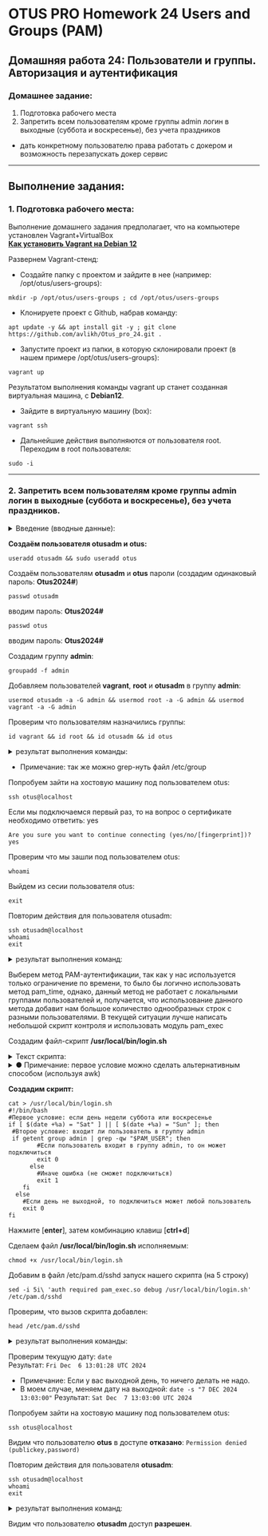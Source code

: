 # OTUS PRO Homework 24 Users and Groups (PAM)

## Домашняя работа 24: Пользователи и группы. Авторизация и аутентификация

### Домашнее задание:
1. Подготовка рабочего места   
2. Запретить всем пользователям кроме группы admin логин в выходные (суббота и воскресенье), без учета праздников   
* дать конкретному пользователю права работать с докером и возможность перезапускать докер сервис
---
## Выполнение задания:
### 1. Подготовка рабочего места:
Выполнение домашнего задания предполагает, что на компьютере установлен Vagrant+VirtualBox   
**[Как установить Vagrant на Debian 12](https://github.com/avlikh/Install_Vagrant_Debian12/blob/main/README.md)**   

Развернем Vagrant-стенд:
  - Создайте папку с проектом и зайдите в нее (например: /opt/otus/users-groups):
```
mkdir -p /opt/otus/users-groups ; cd /opt/otus/users-groups
```
  - Клонируете проект с Github, набрав команду:
```
apt update -y && apt install git -y ; git clone https://github.com/avlikh/Otus_pro_24.git .
```
  - Запустите проект из папки, в которую склонировали проект (в нашем примере /opt/otus/users-groups):
```
vagrant up
```
Результатом выполнения команды vagrant up станет созданная виртуальная машина, с **Debian12**.   
  - Зайдите в виртуальную машину (box):
```
vagrant ssh
```
  - Дальнейшие действия выполняются от пользователя root. Переходим в root пользователя:
```
sudo -i
```
---
### 2. Запретить всем пользователям кроме группы admin логин в выходные (суббота и воскресенье), без учета праздников.

<details>
<summary> Введение (вводные данные): </summary>

**Введение**   
Почти все операционные системы Linux — многопользовательские. Администратор Linux должен уметь создать и настраивать пользователей.   
В Linux есть 3 группы пользователей:   
●	**Администраторы** — привилегированные пользователи с полным доступом к системе. По умолчанию в ОС есть такой пользователь - **root**   
●	**Локальные пользователи** — их учетные записи создает администратор, их **права ограничены**. Администраторы могут изменять права локальных пользователей   
●	**Системные пользователи** — учетный записи, которые создаются системой для **внутренних процессов и служб**. Например пользователь — nginx   
   
У каждого пользователя есть свой уникальный идентификатор — **UID**.   
   
Чтобы упростить процесс настройки прав для новых пользователей, их объединяют в группы. Каждая группа имеет свой набор прав и ограничений. Любой пользователь, создаваемый или добавляемый в такую группу, автоматически их наследует. Если при добавлении пользователя для него не указать группу, то у него будет своя, индивидуальная группа — с именем пользователя. Один пользователь может одновременно входить в несколько групп.  
   
Информацию о каждом пользователе сервера можно посмотреть в файле **/etc/passwd**   
Для **более точных настроек пользователей** можно использовать **подключаемые модули аутентификации (PAM)**   
**PAM (Pluggable Authentication Modules** - подключаемые модули аутентификации) — набор библиотек, которые позволяют интегрировать различные методы аутентификации в виде единого API.     
   
**PAM решает следующие задачи:**   
●	**Аутентификация** — процесс подтверждения пользователем своей подлинности. Например: ввод логина и пароля, ssh-ключ и т д.   
●	**Авторизация** — процесс наделения пользователя правами   
●	**Отчетность** — запись информации о произошедших событиях   
   
**PAM может быть реализован несколькими способами:**   
●	Модуль **pam_time** — настройка доступа для пользователя с учетом времени   
●	Модуль **pam_exec** — настройка доступа для пользователей с помощью скриптов   
●	И т.д.

</details>

**Создаём пользователя otusadm и otus:**   
```
useradd otusadm && sudo useradd otus
```
Создаём пользователям **otusadm** и **otus** пароли (создадим одинаковый пароль: **Otus2024#**)
```
passwd otusadm
```
вводим пароль: **Otus2024#**   
```
passwd otus
```
вводим пароль: **Otus2024#**   
   
Создадим группу **admin**:   
```
groupadd -f admin
```  

Добавляем пользователей **vagrant**, **root** и **otusadm** в группу **admin**:
```
usermod otusadm -a -G admin && usermod root -a -G admin && usermod vagrant -a -G admin
```  

Проверим что пользователям назначились группы:
```
id vagrant && id root && id otusadm && id otus
```

<details>
<summary> результат выполнения команды: </summary>

```
uid=1000(vagrant) gid=1000(vagrant) groups=1000(vagrant),1003(admin)
uid=0(root) gid=0(root) groups=0(root),1003(admin)
uid=1001(otusadm) gid=1001(otusadm) groups=1001(otusadm),1003(admin)
uid=1002(otus) gid=1002(otus) groups=1002(otus)
```
</details>
   
   - Примечание: так же можно grep-нуть файл /etc/group   
      
Попробуем зайти на хостовую машину под пользователем otus:
```
ssh otus@localhost
```

Если мы подключаемся первый раз, то на вопрос о сертификате необходимо ответить: yes
```
Are you sure you want to continue connecting (yes/no/[fingerprint])? yes
```

Проверим что мы зашли под пользователем otus:
```
whoami
```

Выйдем из сесии пользователя otus:
```
exit
```

Повторим действия для пользователя otusadm:
```
ssh otusadm@localhost   
whoami
exit
```

<details>
<summary> результат выполнения команд: </summary>

```
root@pam:~# ssh otus@localhost
The authenticity of host 'localhost (::1)' can't be established.
ED25519 key fingerprint is SHA256:ncgV5CcHot4QFN/6rwIVymPudAdhNbFGrlb8lkUjW9Y.
This host key is known by the following other names/addresses:
    ~/.ssh/known_hosts:1: [hashed name]
Are you sure you want to continue connecting (yes/no/[fingerprint])? yes
Warning: Permanently added 'localhost' (ED25519) to the list of known hosts.
otus@localhost's password:
Linux pam 6.1.0-25-amd64 #1 SMP PREEMPT_DYNAMIC Debian 6.1.106-3 (2024-08-26) x86_64

The programs included with the Debian GNU/Linux system are free software;
the exact distribution terms for each program are described in the
individual files in /usr/share/doc/*/copyright.

Debian GNU/Linux comes with ABSOLUTELY NO WARRANTY, to the extent
permitted by applicable law.
Last login: Wed Dec  4 13:12:01 2024 from 192.168.57.10
Could not chdir to home directory /home/otus: No such file or directory
$ whoami
otus
$ exit
Connection to localhost closed.
root@pam:~# ssh otusadm@localhost
otusadm@localhost's password:
Linux pam 6.1.0-25-amd64 #1 SMP PREEMPT_DYNAMIC Debian 6.1.106-3 (2024-08-26) x86_64

The programs included with the Debian GNU/Linux system are free software;
the exact distribution terms for each program are described in the
individual files in /usr/share/doc/*/copyright.

Debian GNU/Linux comes with ABSOLUTELY NO WARRANTY, to the extent
permitted by applicable law.
Could not chdir to home directory /home/otusadm: No such file or directory
$ whoami
otusadm
$ exit
Connection to localhost closed.
root@pam:~#
```
</details>
   
Выберем метод PAM-аутентификации, так как у нас используется только ограничение по времени, то было бы логично использовать метод pam_time, однако, данный метод не работает с локальными группами пользователей и, получается, что использование данного метода добавит нам большое количество однообразных строк с разными пользователями. В текущей ситуации лучше написать небольшой скрипт контроля и использовать модуль pam_exec   
   
Создадим файл-скрипт **/usr/local/bin/login.sh**     
   
<details>
<summary>Текст скрипта:</summary>

```
#!/bin/bash
#Первое условие: если день недели суббота или воскресенье
if [ $(date +%a) = "Sat" ] || [ $(date +%a) = "Sun" ]; then
 #Второе условие: входит ли пользователь в группу admin
 if getent group admin | grep -qw "$PAM_USER"; then
        #Если пользователь входит в группу admin, то он может подключиться
        exit 0
      else
        #Иначе ошибка (не сможет подключиться)
        exit 1
    fi
  else
    #Если день не выходной, то подключиться может любой пользователь
    exit 0
fi 
```
</details>

         
<details>
<summary> ●	 Примечание: первое условие можно сделать альтернативным способом (используя awk) </summary>

`if [ $(date | awk '{print $1}') = "Sat" ] || [ $(date | awk '{print $1}') = "Sun" ]; then`
</details>

   **Создадим скрипт:**
  
```
cat > /usr/local/bin/login.sh
#!/bin/bash
#Первое условие: если день недели суббота или воскресенье
if [ $(date +%a) = "Sat" ] || [ $(date +%a) = "Sun" ]; then
 #Второе условие: входит ли пользователь в группу admin
 if getent group admin | grep -qw "$PAM_USER"; then
        #Если пользователь входит в группу admin, то он может подключиться
        exit 0
      else
        #Иначе ошибка (не сможет подключиться)
        exit 1
    fi
  else
    #Если день не выходной, то подключиться может любой пользователь
    exit 0
fi
```
Нажмите [**enter**], затем комбинацию клавиш [**ctrl+d**]    
    
Сделаем файл **/usr/local/bin/login.sh** исполняемым:

```
chmod +x /usr/local/bin/login.sh
```
    
Добавим в файл /etc/pam.d/sshd запуск нашего скрипта (на 5 строку)

```
sed -i 5i\ 'auth required pam_exec.so debug /usr/local/bin/login.sh' /etc/pam.d/sshd
```

Проверим, что вызов скрипта добавлен:

```
head /etc/pam.d/sshd 
```
<details>
<summary> результат выполнения команды: </summary>

```
# PAM configuration for the Secure Shell service

# Standard Un*x authentication.
@include common-auth
auth required pam_exec.so debug /usr/local/bin/login.sh

# Disallow non-root logins when /etc/nologin exists.
account    required     pam_nologin.so

# Uncomment and edit /etc/security/access.conf if you need to set complex
```
</details>

Проверим текущую дату:
`date`   
Результат: `Fri Dec  6 13:01:28 UTC 2024`   
   - Примечание: Если у вас выходной день, то ничего делать не надо.
   - В моем случае, меняем дату на выходной: `date -s "7 DEC 2024 13:03:00"` Результат: `Sat Dec  7 13:03:00 UTC 2024`
    
Попробуем зайти на хостовую машину под пользователем otus:
```
ssh otus@localhost
```
Видим что пользователю **otus** в доступе **отказано**: `Permission denied (publickey,password)`

Повторим действия для пользователя **otusadm**:
```
ssh otusadm@localhost   
whoami
exit
```

<details>
<summary> результат выполнения команд: </summary>

```
root@pam:~# ssh otusadm@localhost
otusadm@localhost's password:
Linux pam 6.1.0-25-amd64 #1 SMP PREEMPT_DYNAMIC Debian 6.1.106-3 (2024-08-26) x86_64

The programs included with the Debian GNU/Linux system are free software;
the exact distribution terms for each program are described in the
individual files in /usr/share/doc/*/copyright.

Debian GNU/Linux comes with ABSOLUTELY NO WARRANTY, to the extent
permitted by applicable law.
Last login: Sat Dec  7 13:08:15 2024 from ::1
Could not chdir to home directory /home/otusadm: No such file or directory
$ whoami
otusadm
$ exit
Connection to localhost closed.
```
</details>

Видим что пользователю **otusadm** доступ **разрешен**.   
